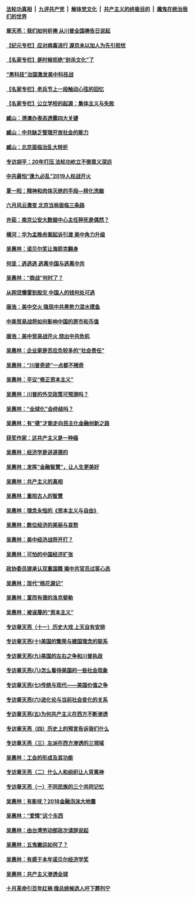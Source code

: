 ####  [法轮功真相](../../../../basic/blob/master/README.md?t=04251731) &nbsp;|&nbsp; [九评共产党](../../../../9ping.md/blob/master/README.md?t=04251731) &nbsp;|&nbsp; [解体党文化](../../../../jtdwh.md/blob/master/README.md?t=04251731)  &nbsp;|&nbsp; [共产主义的终极目的](../../../../gczydzjmd.md/blob/master/README.md?t=04251731) &nbsp;|&nbsp; [魔鬼在统治我们的世界](../../../../mgztzwmdsj.md/blob/master/README.md?t=04251731) 

#### [章天亮：我们如何祈祷 从川普全国祷告日说起](../pages/nsc423/n11944627.md?t=04251731) 

#### [【纪元专栏】应对病毒流行 渥京未以加人为先引担忧](../pages/nsc423/n11875714.md?t=04251731) 

#### [【名家专栏】是时候拒绝“封杀文化”了](../pages/nsc423/n11814093.md?t=04251731) 

#### [“黑科技”治国激发美中科技战](../pages/nsc423/n11638056.md?t=04251731) 

#### [【名家专栏】老兵节上一段触动心弦的回忆](../pages/nsc423/n11646016.md?t=04251731) 

#### [【名家专栏】公立学校的起源：集体主义与失败](../pages/nsc423/n11601833.md?t=04251731) 

#### [臧山：港澳办表态透露四大关键](../pages/nsc423/n11421628.md?t=04251731) 

#### [臧山：中共缺乏管理开放社会的能力](../pages/nsc423/n11407457.md?t=04251731) 

#### [臧山：北京面临治乱大转折](../pages/nsc423/n11406895.md?t=04251731) 

#### [专访胡平：20年打压 法轮功屹立不倒意义深远](../pages/nsc423/n11398800.md?t=04251731) 

#### [中共最怕“逢九必乱”2019人权战开火](../pages/nsc423/n11385248.md?t=04251731) 

#### [夏一阳：精神和肉体灭绝的手段—转化洗脑](../pages/nsc423/n11368250.md?t=04251731) 

#### [六月风云激变 北京当局面临三条路](../pages/nsc423/n11313668.md?t=04251731) 

#### [许茹：南京公安大数据中心主任猝死是偶然？](../pages/nsc423/n11064744.md?t=04251731) 

#### [横河：华为孟晚舟案起诉引渡 美中角力升级](../pages/nsc423/n11027230.md?t=04251731) 

#### [吴惠林：诺贝尔奖让海耶克翻身](../pages/nsc423/n10890049.md?t=04251731) 

#### [何坚：逃逃逃 逃离中国与逃离中共](../pages/nsc423/n10592891.md?t=04251731) 

#### [吴惠林：“商战”何时了？](../pages/nsc423/n10573558.md?t=04251731) 

#### [从网贷爆雷到股灾 中国人的钱何处可逃](../pages/nsc423/n10572800.md?t=04251731) 

#### [唐浩：美中交火 隐现中共黑势力混水摸鱼](../pages/nsc423/n10544040.md?t=04251731) 

#### [中美贸易战将如何影响中国的房市和币值](../pages/nsc423/n10543697.md?t=04251731) 

#### [唐浩：美中贸易战开火 烧出中共危机](../pages/nsc423/n10540126.md?t=04251731) 

#### [吴惠林：企业家是否应负较多的“社会责任”](../pages/nsc423/n10535022.md?t=04251731) 

#### [吴惠林：“川普奇迹”一点都不稀奇](../pages/nsc423/n10512808.md?t=04251731) 

#### [吴惠林：平议“修正资本主义”](../pages/nsc423/n10495724.md?t=04251731) 

#### [吴惠林：川普的外交政策可预测吗？](../pages/nsc423/n10462387.md?t=04251731) 

#### [吴惠林：“全球化”会终结吗？](../pages/nsc423/n10452838.md?t=04251731) 

#### [吴惠林：有“德”才能走向民主化金融创新之路](../pages/nsc423/n10432292.md?t=04251731) 

#### [获奖作家：这共产主义是一种癌](../pages/nsc423/n10431541.md?t=04251731) 

#### [吴惠林：经济学是讲道德的](../pages/nsc423/n10398014.md?t=04251731) 

#### [吴惠林：发挥“金融智慧”，让人生更美好](../pages/nsc423/n10375019.md?t=04251731) 

#### [吴惠林：共产主义的真相](../pages/nsc423/n10351394.md?t=04251731) 

#### [吴惠林：重拾古人的智慧](../pages/nsc423/n10337691.md?t=04251731) 

#### [吴惠林：理念永恒的《资本主义与自由》](../pages/nsc423/n10316274.md?t=04251731) 

#### [吴惠林：数位经济的美丽与哀愁](../pages/nsc423/n10292946.md?t=04251731) 

#### [吴惠林：美中经济战将开打？](../pages/nsc423/n10258825.md?t=04251731) 

#### [吴惠林：可怕的中国经济扩张](../pages/nsc423/n10219147.md?t=04251731) 

#### [政协委员提承认双重国籍 揭中共官员过客心态](../pages/nsc423/n10208809.md?t=04251731) 

#### [吴惠林：现代“桃花源记”](../pages/nsc423/n10185234.md?t=04251731) 

#### [吴惠林：富而有德的洛克斐勒](../pages/nsc423/n10142264.md?t=04251731) 

#### [吴惠林：被诬蔑的“资本主义”](../pages/nsc423/n10124816.md?t=04251731) 

#### [专访章天亮（十一）历史大戏 上天自有安排](../pages/nsc423/n10094905.md?t=04251731) 

#### [专访章天亮(十)美国的繁荣与建国理念的联系](../pages/nsc423/n10094899.md?t=04251731) 

#### [专访章天亮(九)美国的左右之争和川普执政](../pages/nsc423/n10094889.md?t=04251731) 

#### [专访章天亮(八)怎么看待美国的一些社会现象](../pages/nsc423/n10094857.md?t=04251731) 

#### [专访章天亮(七)传统与现代——美国价值之争](../pages/nsc423/n10093140.md?t=04251731) 

#### [专访章天亮(六)进化论与当前社会变化的关系](../pages/nsc423/n10092036.md?t=04251731) 

#### [专访章天亮(五)为何共产主义在西方不断渗透](../pages/nsc423/n10083620.md?t=04251731) 

#### [专访章天亮（四）历史上的预言告诉我们什么](../pages/nsc423/n10083606.md?t=04251731) 

#### [专访章天亮（三）左派在西方渗透的三领域](../pages/nsc423/n10081115.md?t=04251731) 

#### [吴惠林：工会的形成及其功能](../pages/nsc423/n10080633.md?t=04251731) 

#### [专访章天亮（二）什么人和组织让人背离神](../pages/nsc423/n10076637.md?t=04251731) 

#### [专访章天亮（一）不同民族的三个共同记忆](../pages/nsc423/n10074188.md?t=04251731) 

#### [吴惠林：有影呒？2018金融泡沫大地震](../pages/nsc423/n10040534.md?t=04251731) 

#### [吴惠林：“爱情”这个东西](../pages/nsc423/n10019423.md?t=04251731) 

#### [吴惠林：由台湾劳动部政次请辞说起](../pages/nsc423/n9979679.md?t=04251731) 

#### [吴惠林：五鬼搬运如何了？](../pages/nsc423/n9925338.md?t=04251731) 

#### [吴惠林：有感于本年诺贝尔经济学奖](../pages/nsc423/n9871883.md?t=04251731) 

#### [吴惠林：共产主义渗透全球](../pages/nsc423/n9812748.md?t=04251731) 

#### [十月革命引百年红祸 俄总统候选人吁下葬列宁](../pages/nsc423/n9810182.md?t=04251731) 

